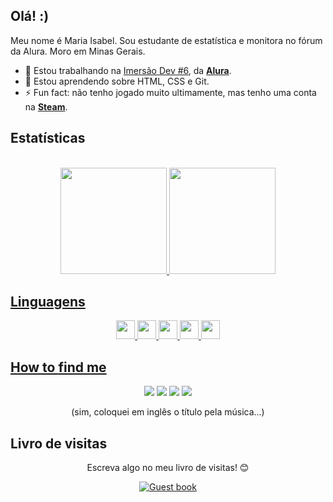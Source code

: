 ## Olá! :)

Meu nome é Maria Isabel. Sou estudante de estatística e monitora no fórum da Alura. Moro em Minas Gerais.
- 🔭 Estou trabalhando na [Imersão Dev #6](https://github.com/m-ipt/imersao_dev_6), da **[Alura](https://imersao.dev/)**.
- 🌱 Estou aprendendo sobre HTML, CSS e Git.
- ⚡ Fun fact: não tenho jogado muito ultimamente, mas tenho uma conta na **[Steam](https://steamcommunity.com/id/bvdk)**.


## Estatísticas
<div align="center" style="display: inline_block"><br>
<a href="https://github.com/m-ipt">
<img height="170em" src="https://github-readme-stats.vercel.app/api?username=m-ipt&show_icons=true&theme=midnight-purple&include_all_commits=true&count_private=true"/>
<img height="170em" src="https://github-readme-stats.vercel.app/api/top-langs/?username=m-ipt&layout=compact&langs_count=7&theme=midnight-purple"/>
</div>
  
## Linguagens
<div align="center">
  
<img height="30em" src="https://camo.githubusercontent.com/42acc7ee3a18313a065e672e0835729edf3361dedb045d6c3cf8821fe30a1c2d/68747470733a2f2f696d672e736869656c64732e696f2f7374617469632f76313f7374796c653d666f722d7468652d6261646765266d6573736167653d47697426636f6c6f723d463035303332266c6f676f3d476974266c6f676f436f6c6f723d464646464646266c6162656c3d"/>
<img height="30em" src="https://camo.githubusercontent.com/9fe0ddca8c80fd49703246ca3b9a894ddfdc9c1c80f6ab5de92bbe91471dbab8/68747470733a2f2f696d672e736869656c64732e696f2f7374617469632f76313f7374796c653d666f722d7468652d6261646765266d6573736167653d4353533326636f6c6f723d313537324236266c6f676f3d43535333266c6f676f436f6c6f723d464646464646266c6162656c3d"/>
<img height="30em" src="https://camo.githubusercontent.com/d2da7e7ec8424780720101d4853c64dffb81dc69dfdd25a0ce88cdb3848bbc6f/68747470733a2f2f696d672e736869656c64732e696f2f7374617469632f76313f7374796c653d666f722d7468652d6261646765266d6573736167653d48544d4c3526636f6c6f723d453334463236266c6f676f3d48544d4c35266c6f676f436f6c6f723d464646464646266c6162656c3d"/>
<img height="30em" src="https://camo.githubusercontent.com/3aaee8bf7885dcf0cea8a5647c4514b7d800b1a730d38bce7dadf6bff883378d/68747470733a2f2f696d672e736869656c64732e696f2f7374617469632f76313f7374796c653d666f722d7468652d6261646765266d6573736167653d4a61766153637269707426636f6c6f723d323232323232266c6f676f3d4a617661536372697074266c6f676f436f6c6f723d463744463145266c6162656c3d"/>
<img height="30em" src="https://camo.githubusercontent.com/3df944c2b99f86f1361df72285183e890f11c52d36dfcd3c2844c6823c823fc1/68747470733a2f2f696d672e736869656c64732e696f2f7374617469632f76313f7374796c653d666f722d7468652d6261646765266d6573736167653d507974686f6e26636f6c6f723d333737364142266c6f676f3d507974686f6e266c6f676f436f6c6f723d464646464646266c6162656c3d"/>
  
</div>  
  
## How to [find me](https://www.youtube.com/watch?v=xOQ7rolBbq8&ab_channel=kingsofleonVEVO)
 <div align="center">
    <a href="https://cursos.alura.com.br/user/m--ipt" target"=_blank"><img src="https://img.shields.io/badge/-Alura-darkblue?style=for-the-badge&logo=Alura&logoColor=white" target="_blank"></a>
    <a href="mailto:mipt1612@gmail.com" target"=_blank"><img src="https://camo.githubusercontent.com/b070a7f6855dbf52729ec83a928c93e728f5245e24123a6547912acea3753899/68747470733a2f2f696d672e736869656c64732e696f2f7374617469632f76313f7374796c653d666f722d7468652d6261646765266d6573736167653d476d61696c26636f6c6f723d454134333335266c6f676f3d476d61696c266c6f676f436f6c6f723d464646464646266c6162656c3d"/></a>
    <a href="https://www.linkedin.com/in/mipt/" target="_blank"><img src="https://img.shields.io/badge/-LinkedIn-%230077B5?style=for-the-badge&logo=linkedin&logoColor=white" target="_blank"></a>
    <a href="https://www.instagram.com/mapries/" target="_blank"><img src="https://img.shields.io/badge/-Instagram-%23E4405F?style=for-the-badge&logo=instagram&logoColor=white" target="_blank"></a>
   <p><p>
   (sim, coloquei em inglês o título pela música...)
</div>

## Livro de visitas
<div align="center">
<p>Escreva algo no meu livro de visitas! 😊 </p>
<a href="https://github.com/m-ipt/m-ipt/issues"><img src="https://github.com/fnky/fnky/raw/fnky/img/guestbook.gif" alt="Guest book" align="center"></a>
</div>
